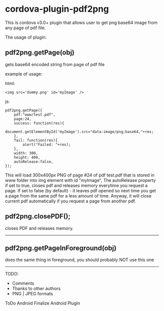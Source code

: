cordova-plugin-pdf2png
======================
This is cordova v3.0+ plugin that allows user to get png base64 image from any page of pdf file.

The usage of plugin:
## pdf2png.getPage(obj)
gets base64 encoded string from page of pdf file

example of usage:

html:
```
<img src='dummy.png' id='myImage' />
```

js:
```
pdf2png.getPage({
    pdf:"www/test.pdf",
    page:24,
    success: function(res){
        document.getElementById('myImage').src="data:image/png;base64,"+res;        
    },
    fail: function(res){
        alert("Failed: "+res);
    },
    width: 300,
    height: 400,
    autoRelease:false,
});
```

This will load 300x400px PNG of page #24 of pdf test.pdf that is stored in www folder into img element with id "myImage",
The autoRelease property if set to true, closes pdf and releases memory everytime you request a page.
If set to false (by default) - it leaves pdf opened so next time you get a page from the same pdf for a less amount of time.
Anyway, it will close current pdf automatically if you request a page from another pdf.

## pdf2png.closePDF();
closes PDF and releases memory.

--------------------------------

## pdf2png.getPageInForeground(obj)
does the same thing in foreground, you should probably NOT use this one

--------------------------------

TODO:
* Comments
* Thanks to other authors
* PNG | JPEG formats

ToDo Android
Finalize Android Plugin
